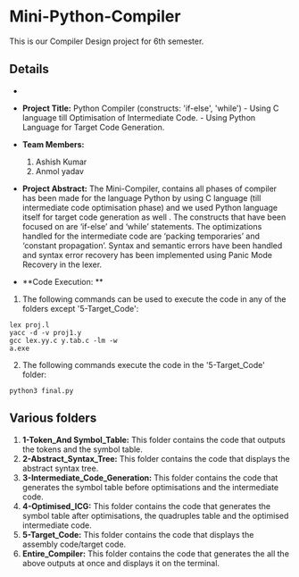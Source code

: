 # Mini-Python-Compiler
This is our Compiler Design project for 6th semester. 

## Details
+ 
+ **Project Title:** Python Compiler (constructs: 'if-else', 'while') 
	       - Using C language till Optimisation of Intermediate Code.
	       - Using Python Language for Target Code Generation.
+ **Team Members:**
   1) Ashish Kumar
   2) Anmol yadav
   
+ **Project Abstract:** The Mini-Compiler, contains all phases of compiler has been made for the language Python by using C language (till intermediate code optimisation phase) and we used Python language itself for target code generation as well . The constructs that have been focused on are ‘if-else’ and ‘while’ statements. The optimizations handled for the intermediate code are ‘packing temporaries’ and ‘constant propagation’. Syntax and semantic errors have been handled and syntax error recovery has been implemented using Panic Mode Recovery in the lexer.
+ **Code Execution:  **
1) The following commands can be used to execute the code in any of the folders except '5-Target_Code':
```
lex proj.l
yacc -d -v proj1.y
gcc lex.yy.c y.tab.c -lm -w
a.exe
```
2) The following commands execute the code in the '5-Target_Code' folder:
```
python3 final.py
```

## Various folders
1) **1-Token_And Symbol_Table:** This folder contains the code that outputs the tokens and the symbol table.
2) **2-Abstract_Syntax_Tree:** This folder contains the code that displays the abstract syntax tree.
3) **3-Intermediate_Code_Generation:** This folder contains the code that generates the symbol table before optimisations and the intermediate code.
4) **4-Optimised_ICG:** This folder contains the code that generates the symbol table after optimisations, the quadruples table and the optimised intermediate code.
5) **5-Target_Code:** This folder contains the code that displays the assembly code/target code.
6) **Entire_Compiler:** This folder contains the code that generates the all the above outputs at once and displays it on the terminal.

